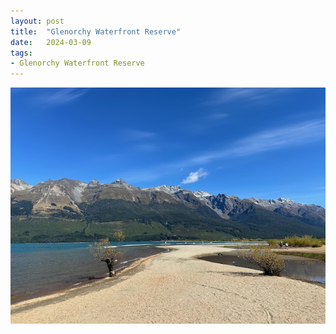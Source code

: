```yaml
---
layout: post
title:  "Glenorchy Waterfront Reserve"
date:   2024-03-09
tags:
- Glenorchy Waterfront Reserve
---
```

![Glenorchy Waterfront Reserve](/media/2024-03-09-Glenorchy-Waterfront-Reserve.jpeg)